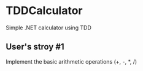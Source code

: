 <h1>TDDCalculator</h1>

<p>Simple .NET calculator using TDD</p>

<h2>User's stroy #1</h2>
<p>Implement the basic arithmetic operations (+, -, *, /)</p>
